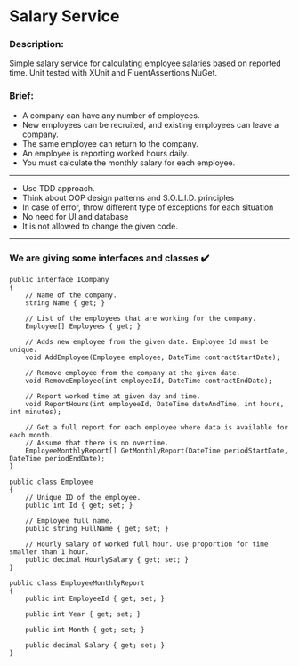 # Salary Service

### Description:
Simple salary service for calculating employee salaries based on reported time. Unit tested with XUnit and FluentAssertions NuGet.

### Brief:
- A company can have any number of employees.
- New employees can be recruited, and existing employees can leave a company.
- The same employee can return to the company.
- An employee is reporting worked hours daily.
- You must calculate the monthly salary for each employee.
---
- Use TDD approach.
- Think about OOP design patterns and S.O.L.I.D. principles
- In case of error, throw different type of exceptions for each situation
- No need for UI and database
- It is not allowed to change the given code.
---
### We are giving some interfaces and classes :heavy_check_mark:

```
public interface ICompany
{
    // Name of the company.
    string Name { get; }

    // List of the employees that are working for the company.
    Employee[] Employees { get; }

    // Adds new employee from the given date. Employee Id must be unique.
    void AddEmployee(Employee employee, DateTime contractStartDate);

    // Remove employee from the company at the given date.
    void RemoveEmployee(int employeeId, DateTime contractEndDate);

    // Report worked time at given day and time. 
    void ReportHours(int employeeId, DateTime dateAndTime, int hours, int minutes);

    // Get a full report for each employee where data is available for each month. 
    // Assume that there is no overtime.
    EmployeeMonthlyReport[] GetMonthlyReport(DateTime periodStartDate, DateTime periodEndDate);
}

public class Employee
{
    // Unique ID of the employee.
    public int Id { get; set; }

    // Employee full name.
    public string FullName { get; set; }

    // Hourly salary of worked full hour. Use proportion for time smaller than 1 hour.
    public decimal HourlySalary { get; set; }
}

public class EmployeeMonthlyReport
{
    public int EmployeeId { get; set; }

    public int Year { get; set; }

    public int Month { get; set; }

    public decimal Salary { get; set; }
}
```
